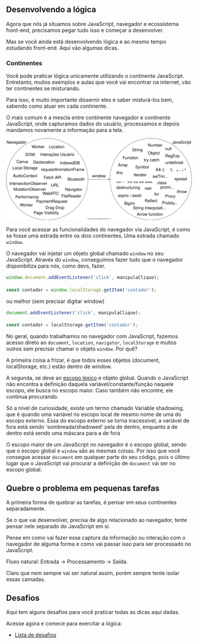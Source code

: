 ## Desenvolvendo a lógica
Agora que nós já situamos sobre JavaScript, navegador e ecossistema front-end, precisamos pegar tudo isso e começar a desenvolver.

Mas se você ainda está desenvolvendo lógica e ao mesmo tempo estudando front-end. Aqui vão algumas dicas.

### Continentes
Você pode praticar lógica unicamente utilizando o continente JavaScript. Entretanto, muitos exemplos e aulas que você vai encontrar na internet, vão ter continentes se misturando.

Para isso, é muito importante dissernir eles e saber misturá-los bem, sabendo como atuar em cada continente.

O mais comum é a mescla entre continente navegador e continente JavaScript, onde capturamos dados do usuário, processamos e depois mandamos novamente a informação para a tela.

![Navegador e JavaScript juntos](imgs/navegador-e-js.svg)

Para você acessar as funcionalidades do navegador via JavaScript, é como se fosse uma estrada entre os dois continentes. Uma estrada chamado `window`. 

O navegador vai injetar um objeto global chamado `window` no seu JavaScript. Através do `window`, conseguimos fazer tudo que o navegador disponibiliza para nós, como devs, fazer.

```js
window.document.addEventListener('click', manipulaClique);

const contador = window.localStorage.getItem('contador');
```

ou melhor (sem precisar digitar window)

```js
document.addEventListener('click', manipulaClique);

const contador = localStorage.getItem('contador');
```

No geral, quando trabalhamos no navegador com JavaScript, fazemos acesso direto ao `document`, `location`, `navigator`, `localStorage` e muitos outros sem precisar chamar o objeto `window`. Por quê?

A primeira coisa a frizar, é que todos esses objetos (document, localStorage, etc.) estão dentro de window.

A segunda, se deve ao [escopo lexico](https://youtu.be/D-qxe4Pem0Y) e objeto global. Quando o JavaScript não encontra a definição daquela variável/constante/função naquele escopo, ele busca no escopo maior. Caso também não encontre, ele continua procurando.

Só a nível de curiosidade, existe um termo chamado Variable shadowing, que é quando uma variável no escopo local de mesmo nome de uma do escopo externo. Essa do escopo externo se torna inacessível, a variável de fora está sendo 'sombreada/shadowed' pela de dentro, enquanto a de dentro está sendo uma máscara para a de fora

O escopo maior de um JavaScript no navegador é o escopo global, sendo que o escopo global e `window` são as mesmas coisas. Por isso que você consegue acessar `document` em qualquer parte do seu código, pois o último lugar que o JavaScript vai procurar a definição de `document` vai ser no escopo global.



## Quebre o problema em pequenas tarefas
A primeira forma de quebrar as tarefas, é pensar em seus continentes separadamente.

Se o que vai desenvolver, precisa de algo relacionado ao navegador, tente pensar nele separado do JavaScript em si.

Pense em como vai fazer essa captura da informação ou interação com o navegador de alguma forma e como vai passar isso para ser processado no JavaScript.

Fluxo natural: Entrada -> Processamento -> Saída.

Claro que nem sempre vai ser natural assim, porém sempre tente isolar essas camadas.

## Desafios

Aqui tem alguns desafios para você praticar todas as dicas aqui dadas.

Acesse agora e comece para exercitar a lógica:
- [Lista de desafios](https://github.com/jsraiz/desafios)